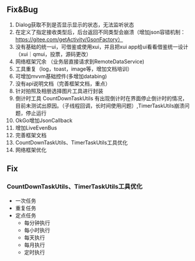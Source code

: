 
## Fix&Bug
1. Dialog获取不到是否显示显示的状态，无法监听状态
2. 在定义了指定接收类型后，后台返回不同类型会崩溃（增加json容错机制：https://gitee.com/getActivity/GsonFactory）
3. 没有基础的统一ui，可借鉴或使用xui，并且把xui app给ui看看借鉴统一设计（xui｜qmui，投票，源码更改）
4. 网络框架冗余 （业务层直接请求到RemoteDataService)
5. 工具重复（log，toast，image等，增加文档培训）
6. 可增加mvvm基础控件(多增加databing)
7. 没有api说明文档（完善框架文档，重点）
8. 针对拍照及相册选择图片工具进行封装
9. 倒计时工具 CountDownTaskUtils 有出现倒计时在界面停止倒计时的情况，目前未测试出原因。（子线程回调，长时间使用问题）,TimerTaskUtils崩溃问题，停止运行
10. OkGo增加JsonCallback
11. 增加LiveEvenBus
12. 完善框架文档
13. CountDownTaskUtils、TimerTaskUtils工具优化
14. 网络框架优化

## Fix
### CountDownTaskUtils、TimerTaskUtils工具优化
- 一次任务
- 重复任务
- 定点任务
    - 每分钟执行
    - 每小时执行
    - 每天执行
    - 每月执行
    - 定时执行